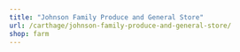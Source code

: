 ```yaml
---
title: "Johnson Family Produce and General Store"
url: /carthage/johnson-family-produce-and-general-store/
shop: farm
---
```


